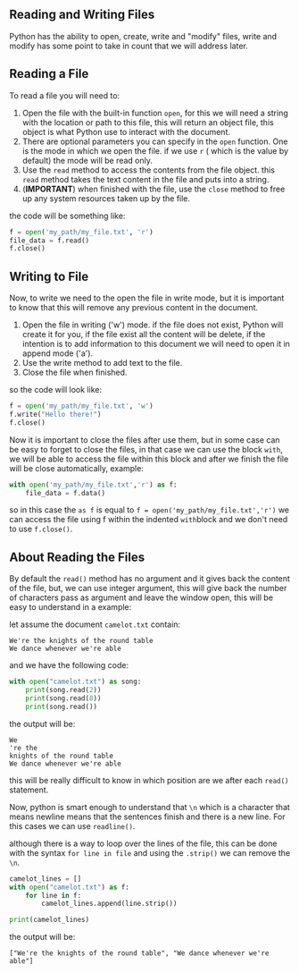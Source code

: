 ## Reading and Writing Files

Python has the ability to open, create, write and "modify" files, write and modify has some point to take in count that we will address later.

## Reading a File

To read a file you will need to:

1. Open the file with the built-in function `open`, for this we will need a string with the location or path to this file, this will return an object file, this object is what Python use to interact with the document.
2. There are optional parameters you can specify in the `open` function. One is the mode in which we open the file. if we use `r` ( which is the value by default) the mode will be read only.
3. Use the `read` method to access the contents from the file object. this `read` method takes the text content in the file and puts into a string.
4. (**IMPORTANT**) when finished with the file, use the `close` method to free up any system resources taken up by the file.

the code will be something like:

```python
f = open('my_path/my_file.txt', 'r')
file_data = f.read()
f.close()
```

## Writing to File  

Now, to write we need to the open the file in write mode, but it is important to know that this will remove any previous content in the document.  

1. Open the file in writing ('w') mode. if the file does not exist, Python will create it for you, if the file exist all the content will be delete, if the intention is to add information to this document we will need to open it in append mode ('a').  
2. Use the write method to add text to the file.  
3. Close the file when finished.  

so the code will look like:

```python
f = open('my_path/my_file.txt', 'w')
f.write("Hello there!")
f.close()
```

Now it is important to close the files after use them, but in some case can be easy to forget to close the files, in that case we can use the block `with`, we will be able to access the file within this block and after we finish the file will be close automatically, example:

```python
with open('my_path/my_file.txt','r') as f:
	file_data = f.data()
```

so in this case the `as f`  is equal to `f = open('my_path/my_file.txt','r')` we can access the file using f within the indented `with`block and we don't need to use `f.close()`.

## About Reading the Files

By default the `read()` method has no argument and it gives back the content of the file, but, we can use integer argument, this will give back the number of characters pass as argument and leave the window open, this will be easy to understand in a example:

let assume the document `camelot.txt` contain:

```
We're the knights of the round table
We dance whenever we're able
```

and we have the following code:

```python
with open("camelot.txt") as song:
    print(song.read(2))
    print(song.read(8))
    print(song.read())
```

the output will be:

```
We
're the 
knights of the round table
We dance whenever we're able
```

this will be really difficult to know in which position are we after each `read()` statement.

Now, python is smart enough to understand that `\n` which is a character that means newline means that the sentences finish and there is a new line. For this cases we can use `readline()`.

although there is a way to loop over the lines of the file, this can be done with the syntax `for line in file` and using the `.strip()` we can remove the `\n`.

```python 
camelot_lines = []
with open("camelot.txt") as f:
    for line in f:
        camelot_lines.append(line.strip())

print(camelot_lines)
```
the output will be:

```
["We're the knights of the round table", "We dance whenever we're able"]
```


